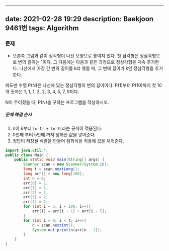
---
date: 2021-02-28 19:29
description: Baekjoon 9461번
tags: Algorithm
---

### 문제
* 오른쪽 그림과 같이 삼각형이 나선 모양으로 놓여져 있다. 첫 삼각형은 정삼각형으로 변의 길이는 1이다. 그 다음에는 다음과 같은 과정으로 정삼각형을 계속 추가한다. 나선에서 가장 긴 변의 길이를 k라 했을 때, 그 변에 길이가 k인 정삼각형을 추가한다.

파도반 수열 P(N)은 나선에 있는 정삼각형의 변의 길이이다. P(1)부터 P(10)까지 첫 10개 숫자는 1, 1, 1, 2, 2, 3, 4, 5, 7, 9이다.

N이 주어졌을 때, P(N)을 구하는 프로그램을 작성하시오.

##### 문제 해결 순서
1. n이 6부터 `[n-1] + [n-5]`라는 규칙이 적용된다.
2. 0번째 부터 5번째 까지 정해진 값을 넣어준다.
3. 정답이 저장될 배열을 만들어 점화식을 적용해 값을 채워준다.

```java
import java.util.*;
public class Main {
    public static void main(String[] args) {
        Scanner scan = new Scanner(System.in);
        long t = scan.nextLong();
        long arr[] = new long[100];
        int n = 0;
        arr[0] = 1;
        arr[1] = 1;
        arr[2] = 1;
        arr[3] = 2;
        arr[4] = 2;
        for (int i = 5; i < 100; i++){
            arr[i] = arr[i - 1] + arr[i - 5];
        }
        for (int i = 0; i < t; i++){
            n = scan.nextInt();
            System.out.println(arr[n - 1]);
        }
    }
}
```
